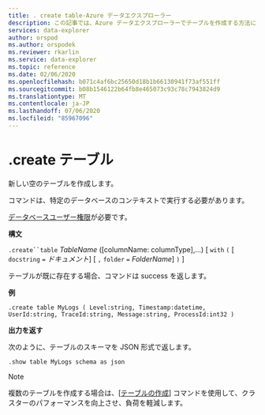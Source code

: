 ```yaml
---
title: . create table-Azure データエクスプローラー
description: この記事では、Azure データエクスプローラーでテーブルを作成する方法について説明します。
services: data-explorer
author: orspod
ms.author: orspodek
ms.reviewer: rkarlin
ms.service: data-explorer
ms.topic: reference
ms.date: 02/06/2020
ms.openlocfilehash: b071c4af6bc25650d18b1b66130941f73af551ff
ms.sourcegitcommit: b08b1546122b64fb8e465073c93c78c7943824d9
ms.translationtype: MT
ms.contentlocale: ja-JP
ms.lasthandoff: 07/06/2020
ms.locfileid: "85967096"
---
```

# <a name="create-table"></a>.create テーブル

新しい空のテーブルを作成します。

コマンドは、特定のデータベースのコンテキストで実行する必要があります。

[データベースユーザー権限](../management/access-control/role-based-authorization.md)が必要です。

**構文**

`.create``table` *TableName* ([columnName: columnType],...) [ `with` `(` [ `docstring` `=` *ドキュメント*] [ `,` `folder` `=` *FolderName*] `)` ]

テーブルが既に存在する場合、コマンドは success を返します。

**例** 

```kusto
.create table MyLogs ( Level:string, Timestamp:datetime, UserId:string, TraceId:string, Message:string, ProcessId:int32 ) 
```
 
**出力を返す**

次のように、テーブルのスキーマを JSON 形式で返します。

```kusto
.show table MyLogs schema as json
```

> [!NOTE]
> 複数のテーブルを作成する場合は、[[テーブルの作成](create-tables-command.md)] コマンドを使用して、クラスターのパフォーマンスを向上させ、負荷を軽減します。
